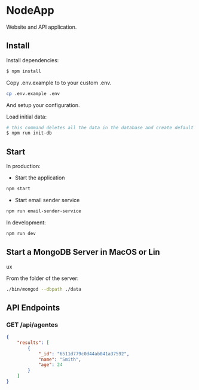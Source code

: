 # NodeApp

Website and API application.

## Install

Install dependencies:

```sh
$ npm install
```

Copy .env.example to to your custom .env.

```sh
cp .env.example .env
```

And setup your configuration.

Load initial data:

```sh
# this command deletes all the data in the database and create default data
$ npm run init-db
```

## Start

In production:

* Start the application

```sh
npm start
```

* Start email sender service

```sh
npm run email-sender-service
```

In development:

```sh
npm run dev
```

## Start a MongoDB Server in MacOS or Lin
ux

From the folder of the server:

```sh
./bin/mongod --dbpath ./data
```

## API Endpoints

### GET /api/agentes

```json
{
    "results": [
        {
            "_id": "6511d779c0d44ab041a37592",
            "name": "Smith",
            "age": 24
        }
    ]
}
```